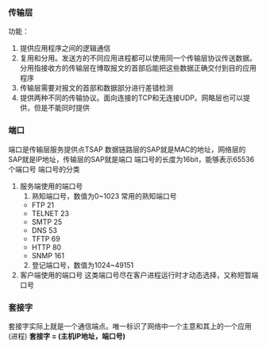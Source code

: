 ### 传输层
功能：
1. 提供应用程序之间的逻辑通信
2. 复用和分用。发送方的不同应用进程都可以使用同一个传输层协议传送数据。分用指接收方的传输层在博取报文的首部后能把这些数据正确交付到目的应用程序
3. 传输层需要对报文的首部和数据部分进行差错检测
4. 提供两种不同的传输协议。面向连接的TCP和无连接UDP。网略层也可以提供，但是不能同时提供

### 端口
端口是传输层服务提供点TSAP
数据链路层的SAP就是MAC的地址，网络层的SAP就是IP地址，传输层的SAP就是端口
端口号的长度为16bit，能够表示65536个端口号
端口号的分类
1. 服务端使用的端口号
    1. 熟知端口号，数值为0~1023
    常用的熟知端口号
    - FTP 21
    - TELNET 23
    - SMTP 25
    - DNS 53
    - TFTP 69
    - HTTP 80
    - SNMP 161
    2. 登记端口号，数值为1024~49151
2. 客户端使用的端口号
    这类端口号尽在客户进程运行时才动态选择，又称短暂端口号
### 套接字
套接字实际上就是一个通信端点。唯一标识了网络中一个主意和其上的一个应用(进程)
**套接字 = (主机IP地址，端口号)**

